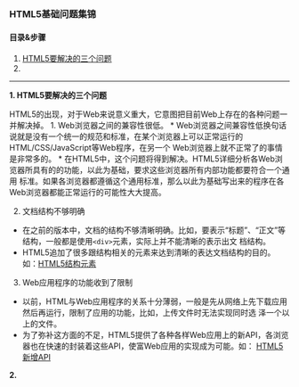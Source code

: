 ### HTML5基础问题集锦  
#### 目录&步骤  
1. [HTML5要解决的三个问题](#1)  
2. [](#2)  

---
<p id = "1"><b>1. HTML5要解决的三个问题</b></p>  
HTML5的出现，对于Web来说意义重大，它意图把目前Web上存在的各种问题一并解决掉。  
1. Web浏览器之间的兼容性很低。  
* Web浏览器之间兼容性低换句话说就是没有一个统一的规范和标准，在某个浏览器上可以正常运行的HTML/CSS/JavaScript等Web程序，在另一个
Web浏览器上就不正常了的事情是非常多的。  
* 在HTML5中，这个问题将得到解决。HTML5详细分析各Web浏览器所具有的的功能，以此为基础，要求这些浏览器所有内部功能都要符合一个通用
标准。如果各浏览器都遵循这个通用标准，那么以此为基础写出来的程序在各Web浏览器都能正常运行的可能性大大提高。  

2. 文档结构不够明确  
* 在之前的版本中，文档的结构不够清晰明确。比如，要表示“标题”、“正文”等结构，一般都是使用`<div>`元素，实际上并不能清晰的表示出文
档结构。  
* HTML5追加了很多跟结构相关的元素来达到清晰的表达文档结构的目的。如：[HTML5结构元素](#)  

3. Web应用程序的功能收到了限制  
* 以前，HTML与Web应用程序的关系十分薄弱，一般是先从网络上先下载应用然后再运行，限制了应用的功能，比如，上传文件时无法实现同时选
泽一个以上的文件。  
* 为了弥补这方面的不足，HTML5提供了各种各样Web应用上的新API，各浏览器也在快速的封装着这些API，使富Web应用的实现成为可能。如：
[HTML5新增API](#)  

<p id = "2"><b>2. </b></p>  
